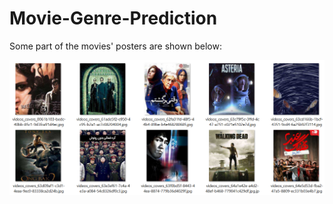 # Movie-Genre-Prediction
Some part of the movies' posters are shown below:

![My Image](https://github.com/atiyeh2016/Movie-Genre-Prediction/blob/main/Movie%20Genre%20Prediction/Posters.png)
